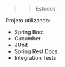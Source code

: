 >> Estudos 

Projeto utilizando:
- Spring Boot 
- Cucumber
- JUnit
- Spring Rest Docs.
- Integration Tests
